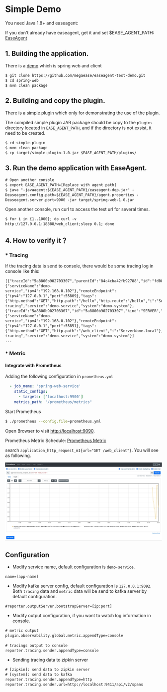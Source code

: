 # Simple Demo

You need Java 1.8+ and easeagent:

If you don't already have easeagent, get it and set $EASE_AGENT_PATH: [EaseAgent](../README.md#get-and-set-environment-variable)

## 1. Building the application.
There is a [demo](https://github.com/megaease/easeagent-test-demo) which is spring web and client
```
$ git clone https://github.com/megaease/easeagent-test-demo.git
$ cd spring-web
$ mvn clean package
```

## 2. Building and copy the plugin.
There is a [simple plugin](https://github.com/megaease/easeagent-test-demo/tree/master/simple-plugin) which only for demonstrating the use of the plugin.
 
The compiled simple plugin JAR package should be copy to the `plugins` directory located in `EASE_AGENT_PATH`, and if the directory is not exsist, it need to be created.
```
$ cd simple-plugin
$ mvn clean package
$ cp target/simple-plugin-1.0.jar $EASE_AGENT_PATH/plugins/
```

## 3. Run the demo application with EaseAgent.
```
# Open another console
$ export EASE_AGENT_PATH=[Replace with agent path]
$ java "-javaagent:${EASE_AGENT_PATH}/easeagent-dep.jar" -Deaseagent.config.path=${EASE_AGENT_PATH}/agent.properties -Deaseagent.server.port=9900 -jar target/spring-web-1.0.jar

```

Open another console, run curl to access the test url for several times.

```
$ for i in {1..1000}; do curl -v http://127.0.0.1:18888/web_client;sleep 0.1; done
```

## 4. How to verify it？

### * Tracing
  
If the tracing data is send to console, there would be some tracing log in console like this:
```
[{"traceId":"5a8800b902703307","parentId":"84c4cba42fb92788","id":"fd00a1705c88cbb2","kind":"SERVER","name":"get","timestamp":1639493283759877,"duration":217545,"shared":true,"localEndpoint":{"serviceName":"demo-service","ipv4":"192.168.0.102"},"remoteEndpoint":{"ipv4":"127.0.0.1","port":55809},"tags":{"http.method":"GET","http.path":"/hello","http.route":"/hello","i":"ServerName.local"},"type":"log-tracing","service":"demo-service","system":"demo-system"},{"traceId":"5a8800b902703307","id":"5a8800b902703307","kind":"SERVER","name":"get","timestamp":1639493283753466,"duration":228827,"localEndpoint":{"serviceName":"demo-service","ipv4":"192.168.0.102"},"remoteEndpoint":{"ipv4":"127.0.0.1","port":55851},"tags":{"http.method":"GET","http.path":"/web_client","i":"ServerName.local"},"type":"log-tracing","service":"demo-service","system":"demo-system"}]
...
```

### * Metric

#### Integrate with Prometheus

Adding the following configuration in `prometheus.yml`
```yaml
  - job_name: 'spring-web-service'
    static_configs:
      - targets: ['localhost:9900']
    metrics_path: "/prometheus/metrics"
```

Start Prometheus
```bash
$ ./prometheus --config.file=prometheus.yml
```

Open Browser to visit [http://localhost:9090](http://localhost:9090).

Prometheus Metric Schedule: [Prometheus Metric](./prometheus-metric-schedule.md)

search `application_http_request_m1{url="GET /web_client"}`. You will see as following.

![image](./images/prometheus-demo.jpg)

## Configuration

* Modify service name, default configuration is `demo-service`.
```
name=[app-name]
```
* Modify kafka server config, default configuration is `127.0.0.1:9092`.
Both `tracing` data and `metric` data will be send to kafka server by default configuration.
```
#reporter.outputServer.bootstrapServer=[ip:port]
```

* Modify output configuration, if you want to watch log information in console.
```
# metric output
plugin.observability.global.metric.appendType=console

# tracings output to console
reporter.tracing.sender.appendType=console
```

* Sending tracing data to zipkin server
```
# [zipkin]: send data to zipkin server
# [system]: send data to kafka
reporter.tracing.sender.appendType=http
reporter.tracing.sender.url=http://localhost:9411/api/v2/spans
```
